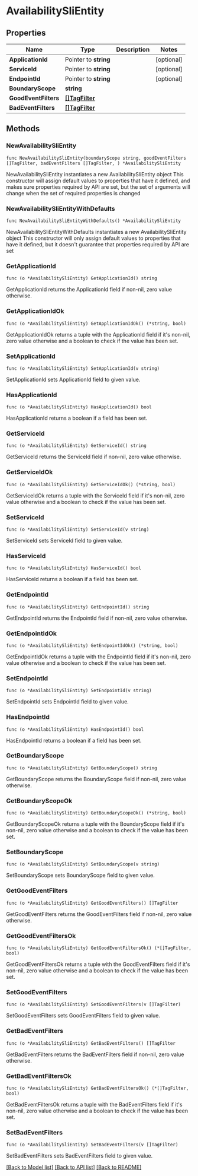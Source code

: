 # AvailabilitySliEntity

## Properties

Name | Type | Description | Notes
------------ | ------------- | ------------- | -------------
**ApplicationId** | Pointer to **string** |  | [optional] 
**ServiceId** | Pointer to **string** |  | [optional] 
**EndpointId** | Pointer to **string** |  | [optional] 
**BoundaryScope** | **string** |  | 
**GoodEventFilters** | [**[]TagFilter**](TagFilter.md) |  | 
**BadEventFilters** | [**[]TagFilter**](TagFilter.md) |  | 

## Methods

### NewAvailabilitySliEntity

`func NewAvailabilitySliEntity(boundaryScope string, goodEventFilters []TagFilter, badEventFilters []TagFilter, ) *AvailabilitySliEntity`

NewAvailabilitySliEntity instantiates a new AvailabilitySliEntity object
This constructor will assign default values to properties that have it defined,
and makes sure properties required by API are set, but the set of arguments
will change when the set of required properties is changed

### NewAvailabilitySliEntityWithDefaults

`func NewAvailabilitySliEntityWithDefaults() *AvailabilitySliEntity`

NewAvailabilitySliEntityWithDefaults instantiates a new AvailabilitySliEntity object
This constructor will only assign default values to properties that have it defined,
but it doesn't guarantee that properties required by API are set

### GetApplicationId

`func (o *AvailabilitySliEntity) GetApplicationId() string`

GetApplicationId returns the ApplicationId field if non-nil, zero value otherwise.

### GetApplicationIdOk

`func (o *AvailabilitySliEntity) GetApplicationIdOk() (*string, bool)`

GetApplicationIdOk returns a tuple with the ApplicationId field if it's non-nil, zero value otherwise
and a boolean to check if the value has been set.

### SetApplicationId

`func (o *AvailabilitySliEntity) SetApplicationId(v string)`

SetApplicationId sets ApplicationId field to given value.

### HasApplicationId

`func (o *AvailabilitySliEntity) HasApplicationId() bool`

HasApplicationId returns a boolean if a field has been set.

### GetServiceId

`func (o *AvailabilitySliEntity) GetServiceId() string`

GetServiceId returns the ServiceId field if non-nil, zero value otherwise.

### GetServiceIdOk

`func (o *AvailabilitySliEntity) GetServiceIdOk() (*string, bool)`

GetServiceIdOk returns a tuple with the ServiceId field if it's non-nil, zero value otherwise
and a boolean to check if the value has been set.

### SetServiceId

`func (o *AvailabilitySliEntity) SetServiceId(v string)`

SetServiceId sets ServiceId field to given value.

### HasServiceId

`func (o *AvailabilitySliEntity) HasServiceId() bool`

HasServiceId returns a boolean if a field has been set.

### GetEndpointId

`func (o *AvailabilitySliEntity) GetEndpointId() string`

GetEndpointId returns the EndpointId field if non-nil, zero value otherwise.

### GetEndpointIdOk

`func (o *AvailabilitySliEntity) GetEndpointIdOk() (*string, bool)`

GetEndpointIdOk returns a tuple with the EndpointId field if it's non-nil, zero value otherwise
and a boolean to check if the value has been set.

### SetEndpointId

`func (o *AvailabilitySliEntity) SetEndpointId(v string)`

SetEndpointId sets EndpointId field to given value.

### HasEndpointId

`func (o *AvailabilitySliEntity) HasEndpointId() bool`

HasEndpointId returns a boolean if a field has been set.

### GetBoundaryScope

`func (o *AvailabilitySliEntity) GetBoundaryScope() string`

GetBoundaryScope returns the BoundaryScope field if non-nil, zero value otherwise.

### GetBoundaryScopeOk

`func (o *AvailabilitySliEntity) GetBoundaryScopeOk() (*string, bool)`

GetBoundaryScopeOk returns a tuple with the BoundaryScope field if it's non-nil, zero value otherwise
and a boolean to check if the value has been set.

### SetBoundaryScope

`func (o *AvailabilitySliEntity) SetBoundaryScope(v string)`

SetBoundaryScope sets BoundaryScope field to given value.


### GetGoodEventFilters

`func (o *AvailabilitySliEntity) GetGoodEventFilters() []TagFilter`

GetGoodEventFilters returns the GoodEventFilters field if non-nil, zero value otherwise.

### GetGoodEventFiltersOk

`func (o *AvailabilitySliEntity) GetGoodEventFiltersOk() (*[]TagFilter, bool)`

GetGoodEventFiltersOk returns a tuple with the GoodEventFilters field if it's non-nil, zero value otherwise
and a boolean to check if the value has been set.

### SetGoodEventFilters

`func (o *AvailabilitySliEntity) SetGoodEventFilters(v []TagFilter)`

SetGoodEventFilters sets GoodEventFilters field to given value.


### GetBadEventFilters

`func (o *AvailabilitySliEntity) GetBadEventFilters() []TagFilter`

GetBadEventFilters returns the BadEventFilters field if non-nil, zero value otherwise.

### GetBadEventFiltersOk

`func (o *AvailabilitySliEntity) GetBadEventFiltersOk() (*[]TagFilter, bool)`

GetBadEventFiltersOk returns a tuple with the BadEventFilters field if it's non-nil, zero value otherwise
and a boolean to check if the value has been set.

### SetBadEventFilters

`func (o *AvailabilitySliEntity) SetBadEventFilters(v []TagFilter)`

SetBadEventFilters sets BadEventFilters field to given value.



[[Back to Model list]](../README.md#documentation-for-models) [[Back to API list]](../README.md#documentation-for-api-endpoints) [[Back to README]](../README.md)


